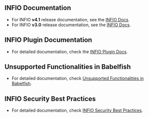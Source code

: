 ## INFIO Documentation

- For INFIO **v4.1** release documentation, see the [INFIO Docs](https://github.com/cornerstone-consulting/INFIODocs/blob/infio_v4.1/infio-docs.md). 
- For INFIO **v3.0** release documentation, see the [INFIO Docs](https://github.com/cornerstone-consulting/INFIODocs/tree/infio_v3.0/infio-docs.md).  
   
## INFIO Plugin Documentation

- For detailed documentation, check the [INFIO Plugin Docs](infio-plugin.md).  

## Unsupported Functionalities in Babelfish

- For detailed documentation, check [Unsupported Functionalities in Babelfish](unsupported-functionalities-in-babelfish.md).  

## INFIO Security Best Practices

- For detailed documentation, check [INFIO Security Best Practices](INFIO-security-best-practices.md).  
